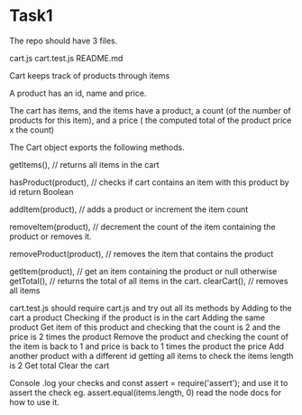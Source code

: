 # Task1
The repo should have 3 files.

cart.js
cart.test.js
README.md

Cart keeps track of products through items

A product has an id, name and price.

The cart has items, and the items have a product, a count (of the number of products for this item), and a price ( the computed total of the product price x the count)

The Cart object exports the following methods.

getItems(), // returns all items in the cart

hasProduct(product), // checks if cart contains an item with this product by id return Boolean 

addItem(product), // adds a product or increment the item count

removeItem(product), // decrement the count of the item containing the product or removes it.

removeProduct(product), // removes the item that contains the product 

getItem(product), // get an item containing the product or null otherwise
getTotal(), // returns the total of all items in the cart.
clearCart(), // removes all items

cart.test.js should require cart.js and try out all its methods by
Adding to the cart a product
Checking if the product is in the cart
Adding the same product
Get item of this product and checking that the count is 2 and the price is 2 times the product 
Remove the product and checking the count of the item is back to 1 and price is back to 1 times the product the price 
Add another product with a different id getting all items to check the items length is 2
Get total
Clear the cart

Console .log your checks
and const assert = require('assert'); and use it to assert the check
eg. assert.equal(items.length, 0) read the node docs for how to use it.
